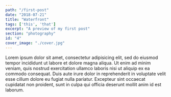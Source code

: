 ```yaml
---
path: "/first-post"
date: "2018-07-21"
title: "Waterfront"
tags: ['this', 'that']
excerpt: "A preview of my first post"
section: "photography"
id: "4"
cover_image: "./cover.jpg"
---
```

Lorem ipsum dolor sit amet, consectetur adipisicing elit, sed do eiusmod tempor incididunt ut labore et dolore magna aliqua. Ut enim ad minim veniam, quis nostrud exercitation ullamco laboris nisi ut aliquip ex ea commodo consequat. Duis aute irure dolor in reprehenderit in voluptate velit esse cillum dolore eu fugiat nulla pariatur. Excepteur sint occaecat cupidatat non proident, sunt in culpa qui officia deserunt mollit anim id est laborum.
